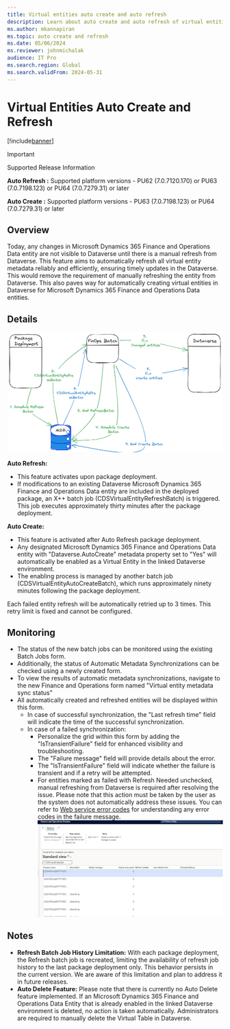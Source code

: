 ```yaml
---
title: Virtual entities auto create and auto refresh
description: Learn about auto create and auto refresh of virtual entities for finance and operations to Dataverse
ms.author: mkannapiran
ms.topic: auto create and refresh
ms.date: 05/06/2024
ms.reviewer: johnmichalak
audience: IT Pro
ms.search.region: Global
ms.search.validFrom: 2024-05-31
---
```


# Virtual Entities Auto Create and Refresh


[!include[banner](../includes/banner.md)]

> [!IMPORTANT]
> Supported Release Information

**Auto Refresh :** Supported platform versions - PU62 (7.0.7120.170) or PU63 (7.0.7198.123) or PU64 (7.0.7279.31) or later 

**Auto Create :** Supported platform versions - PU63 (7.0.7198.123) or PU64 (7.0.7279.31) or later


## Overview

Today, any changes in Microsoft Dynamics 365 Finance and Operations Data entity are not visible to Dataverse until there is a manual refresh from Dataverse. This feature aims to automatically refresh all virtual entity metadata reliably and efficiently, ensuring timely updates in the Dataverse. This would remove the requirement of manually refreshing the entity from Dataverse.
This also paves way for automatically creating virtual entities in Dataverse for Microsoft Dynamics 365 Finance and Operations Data entities.

## Details
![Architecture of virtual entities for auto create and refresh.](media/AutoCreate_Refresh_Overview.png)

**Auto Refresh:**
* This feature activates upon package deployment.
* If modifications to an existing Dataverse Microsoft Dynamics 365 Finance and Operations Data entity are included in the deployed package, an X++ batch job (CDSVirtualEntityRefreshBatch) is triggered. This job executes approximately thirty minutes after the package deployment.

**Auto Create:**
* This feature is activated after Auto Refresh package deployment.
* Any designated Microsoft Dynamics 365 Finance and Operations Data entity with "Dataverse.AutoCreate" metadata property set to "Yes" will automatically be enabled as a Virtual Entity in the linked Dataverse environment.
* The enabling process is managed by another batch job (CDSVirtualEntityAutoCreateBatch), which runs approximately ninety minutes following the package deployment.

Each failed entity refresh will be automatically retried up to 3 times. This retry limit is fixed and cannot be configured.

## Monitoring

* The status of the new batch jobs can be monitored using the existing Batch Jobs form.
* Additionally, the status of Automatic Metadata Synchronizations can be checked using a newly created form.
* To view the results of automatic metadata synchronizations, navigate to the new Finance and Operations form named "Virtual entity metadata sync status"
* All automatically created and refreshed entities will be displayed within this form.
  * In case of successful synchronization, the "Last refresh time" field will indicate the time of the successful synchronization.
  * In case of a failed synchronization:
    * Personalize the grid within this form by adding the "IsTransientFailure" field for enhanced visibility and troubleshooting.
    * The "Failure message" field will provide details about the error.
    * The "IsTransientFailure" field will indicate whether the failure is transient and if a retry will be attempted.
    * For entities marked as failed with Refresh Needed unchecked, manual refreshing from Dataverse is required after resolving the issue. Please note that this action must be taken by the user as the system does not automatically address these issues.  You can refer to [Web service error codes](https://learn.microsoft.com/en-us/power-apps/developer/data-platform/reference/web-service-error-codes) for understanding any error codes in the failure message.
![Virtual entity metadata sync status form](media/VEMetadataSyncStatus.png)


## Notes
* **Refresh Batch Job History Limitation:** With each package deployment, the Refresh batch job is recreated, limiting the availability of refresh job history to the last package deployment only. This behavior persists in the current version. We are aware of this limitation and plan to address it in future releases.
* **Auto Delete Feature:** Please note that there is currently no Auto Delete feature implemented. If an Microsoft Dynamics 365 Finance and Operations Data Entity that is already enabled in the linked Dataverse environment is deleted, no action is taken automatically. Administrators are required to manually delete the Virtual Table in Dataverse.
